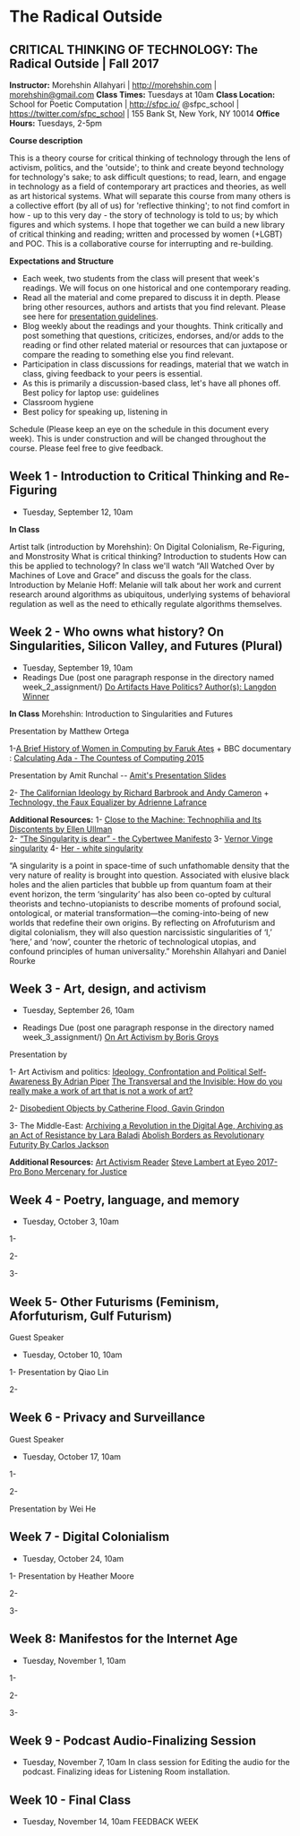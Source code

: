 # The Radical Outside
## CRITICAL THINKING OF TECHNOLOGY: The Radical Outside | Fall 2017


**Instructor:** Morehshin Allahyari | http://morehshin.com  | morehshin@gmail.com
**Class Times:** Tuesdays at 10am 
**Class Location:** School for Poetic Computation  |  http://sfpc.io/ 
@sfpc_school  | https://twitter.com/sfpc_school | 155 Bank St, New York, NY 10014
**Office Hours:** Tuesdays, 2-5pm 


**Course description**

This is a theory course for critical thinking of technology through the lens of activism, politics, and the 'outside'; to think and create beyond technology for technology's sake; to ask difficult questions; to read, learn, and engage in technology as a field of contemporary art practices and theories, as well as art historical systems. What will separate this course from many others is a collective effort (by all of us) for 'reflective thinking'; to not find comfort in how - up to this very day - the story of technology is told to us; by which figures and which systems. I hope that together we can build a new library of critical thinking and reading; written and processed by women (+LGBT) and POC.  This is a collaborative course for interrupting and re-building. 


**Expectations and Structure**

* Each week, two students from the class will present that week's readings. We will focus on one historical and one contemporary reading.
* Read all the material and come prepared to discuss it in depth. Please bring other resources, authors and artists that you find relevant. Please see here for [presentation guidelines](https://docs.google.com/document/d/1HtTwy6yakti5TaYL_oq0sgZo-mZSv_RGKruh3tff1m0/edit?usp=sharing). 
* Blog weekly about the readings and your thoughts. Think critically and post something that questions, criticizes, endorses, and/or adds to the reading or find other related material or resources that can juxtapose or compare the reading to something else you find relevant. 
* Participation in class discussions for readings, material that we watch in class, giving feedback to your peers is essential. 
* As this is primarily a discussion-based class, let's have all phones off. 
Best policy for laptop use: guidelines 
* Classroom hygiene 
* Best policy for speaking up, listening in 



Schedule (Please keep an eye on the schedule in this document every week). This is under construction and will be changed throughout the course. Please feel free to give feedback.

## Week 1 - Introduction to Critical Thinking and Re-Figuring 
* Tuesday, September 12, 10am

**In Class** 
  
Artist talk (introduction by Morehshin): On Digital Colonialism, Re-Figuring, and Monstrosity
What is critical thinking? Introduction to students
How can this be applied to technology? In class we'll watch “All Watched Over by Machines of Love and Grace” and discuss the goals for the class.
Introduction by Melanie Hoff: Melanie will talk about her work and current research around algorithms as ubiquitous, underlying systems of behavioral regulation as well as the need to ethically regulate algorithms themselves. 



## Week 2 - Who owns what history? On Singularities, Silicon Valley, and Futures (Plural)
* Tuesday, September 19, 10am
* Readings Due (post one paragraph response in the directory named week_2_assignment/)
[Do Artifacts Have Politics? Author(s): Langdon Winner](https://transitiontech.ca/pdf/Winner-Do-Artifacts-Have-Politics-1980.pdf)

**In Class**
Morehshin: Introduction to Singularities and Futures

Presentation by Matthew Ortega

1-[A Brief History of Women in Computing by Faruk Ateş](https://hackernoon.com/@kurafire?source=post_header_lockup) 
+
BBC documentary : [Calculating Ada - The Countess of Computing 2015](https://www.youtube.com/watch?v=QgUVrzkQgds)

Presentation by Amit Runchal -- 
[Amit's Presentation Slides](https://docs.google.com/presentation/d/1L0qeJNHDEDyp-A15VY7yOtFFSgaeBwlGaltZtE3610o/edit#slide=id.g2562f103b4_0_236)
 
2- [The Californian Ideology by Richard Barbrook and Andy Cameron](http://www.imaginaryfutures.net/2007/04/17/the-californian-ideology-2/) 
+
[Technology, the Faux Equalizer by Adrienne Lafrance](https://www.theatlantic.com/technology/archive/2016/03/half-full-tech/476025/)



**Additional Resources:** 
1-  [Close to the Machine: Technophilia and Its Discontents by Ellen Ullman](https://www.amazon.com/Close-Machine-Technophilia-Its-Discontents-ebook/dp/B007FU83DY/ref=as_li_ss_tl?s=books&ie=UTF8&qid=1473648550&sr=1-1&keywords=close+to+the+machine&linkCode=sl1&tag=sarmarwat-20&linkId=cbce746b642771beb48bc3bdfc61d968)  
2- [“The Singularity is dear” - the Cybertwee Manifesto](http://fnewsmagazine.com/2015/04/the-singularity-is-dear/)
3- [Vernor Vinge singularity](http://longnow.org/essays/singularity/)
4- [Her - white singularity](http://mashable.com/2014/01/15/her-singularity/#_kGjMyE8_sqG) 

 
	
“A singularity is a point in space-time of such unfathomable density that the very nature of reality is brought into question. Associated with elusive black holes and the alien particles that bubble up from quantum foam at their event horizon, the term ‘singularity’ has also been co-opted by cultural theorists and techno-utopianists to describe moments of profound social, ontological, or material transformation—the coming-into-being of new worlds that redefine their own origins. By reflecting on Afrofuturism and digital colonialism, they will also question narcissistic singularities of ‘I,’ ‘here,’ and ‘now’, counter the rhetoric of technological utopias, and confound principles of human universality.”
Morehshin Allahyari and Daniel Rourke 


## Week 3 - Art, design, and activism
* Tuesday, September 26, 10am

* Readings Due (post one paragraph response in the directory named week_3_assignment/)
[On Art Activism by Boris Groys](http://www.e-flux.com/journal/56/60343/on-art-activism/)

Presentation by

1- Art Activism and politics: [Ideology, Confrontation and Political Self-Awareness By Adrian Piper](https://www.dropbox.com/s/vfr1t7a513eci6e/Ideology%2C%20Confrontation%20and%20Political%20Self-Awareness%20By%20Adrian%20Piper.pdf?dl=0)
[The Transversal and the Invisible: How do you really make a work of art that is not a work of art?](https://www.dropbox.com/s/gmaes8e1o2eegf8/The%20Transversal%20and%20the%20Invisible.pdf?dl=0) 

2- [Disobedient Objects by Catherine Flood, Gavin Grindon](https://www.amazon.com/Disobedient-Objects-Catherine-Flood/dp/1851777970) 

3- The Middle-East: [Archiving a Revolution in the Digital Age, Archiving as an Act of Resistance by Lara Baladi](http://www.ibraaz.org/essays/163/)
[Abolish Borders as Revolutionary Futurity By Carlos Jackson](http://www.artpractical.com/feature/abolish-borders-as-revolutionary-futurity/)

**Additional Resources:** 
[Art Activism Reader](https://www.dropbox.com/s/519zt6f8uibx3az/art-activism-reader.pdf?dl=0)
[Steve Lambert at Eyeo 2017- Pro Bono Mercenary for Justice](https://vimeo.com/232656878)



## Week 4 - Poetry, language, and memory
* Tuesday, October 3, 10am

1-

2-

3-

## Week 5- Other Futurisms (Feminism, Aforfuturism, Gulf Futurism)
Guest Speaker
* Tuesday, October 10, 10am

1- Presentation by Qiao Lin

2-
	
## Week 6 - Privacy and Surveillance
Guest Speaker
* Tuesday, October 17, 10am

1-

2-

Presentation by Wei He 

## Week 7 -  Digital Colonialism 

* Tuesday, October 24, 10am 

1- Presentation by Heather Moore 

2-

3-

## Week 8: Manifestos for the Internet Age 
* Tuesday, November 1, 10am

1-

2-

3-

## Week 9 - Podcast Audio-Finalizing Session 
* Tuesday, November 7, 10am
In class session for Editing the audio for the podcast. Finalizing ideas for Listening Room installation.

## Week 10 - Final Class
* Tuesday, November 14, 10am
FEEDBACK WEEK

